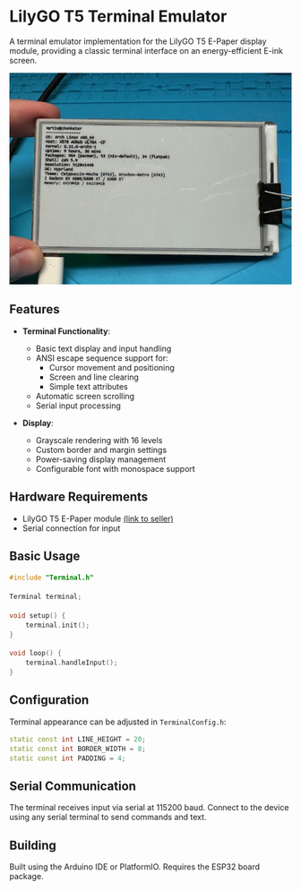 # LilyGO T5 Terminal Emulator

A terminal emulator implementation for the LilyGO T5 E-Paper display module, providing a classic terminal interface on an energy-efficient E-ink screen.

![ESP32 with an eink display showing terminal output](https://raw.githubusercontent.com/artis101/eink_terminal/refs/heads/main/photo.png "ESP32 with an eink display showing terminal output")

## Features

- **Terminal Functionality**:
  - Basic text display and input handling
  - ANSI escape sequence support for:
    - Cursor movement and positioning
    - Screen and line clearing
    - Simple text attributes
  - Automatic screen scrolling
  - Serial input processing

- **Display**:
  - Grayscale rendering with 16 levels
  - Custom border and margin settings
  - Power-saving display management
  - Configurable font with monospace support

## Hardware Requirements

- LilyGO T5 E-Paper module [(link to seller)](https://www.lilygo.cc/products/t5-4-7-inch-e-paper-v2-3)
- Serial connection for input

## Basic Usage

```cpp
#include "Terminal.h"

Terminal terminal;

void setup() {
    terminal.init();
}

void loop() {
    terminal.handleInput();
}
```

## Configuration

Terminal appearance can be adjusted in `TerminalConfig.h`:
```cpp
static const int LINE_HEIGHT = 20;
static const int BORDER_WIDTH = 8;
static const int PADDING = 4;
```

## Serial Communication

The terminal receives input via serial at 115200 baud. Connect to the device using any serial terminal to send commands and text.

## Building

Built using the Arduino IDE or PlatformIO. Requires the ESP32 board package.
